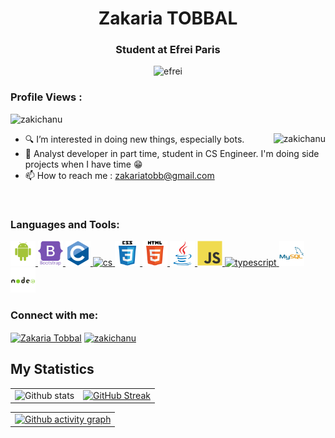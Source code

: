 <h1 align="center">Zakaria TOBBAL</h1>
<h3 align="center">Student at Efrei Paris  </h3>
 <p align="center"> <img src="https://upload.wikimedia.org/wikipedia/commons/thumb/9/91/Logo_Efrei_2022.svg/langfr-1920px-Logo_Efrei_2022.svg.png" alt="efrei" width="130" height="40" /> </p>
<p align="right"> <h3>Profile Views :</h3> <img src="https://komarev.com/ghpvc/?username=zakichanu&label=Profile%20views&color=0e75b6&style=flat"
    alt="zakichanu" /> 
  </p>
  
  <p><img align="right" src="https://c.tenor.com/wf_4F6J2Qb8AAAAC/hxh-gin-freecss.gif" alt="zakichanu" /></p>
  
- 🔍 I’m interested in doing new things, especially bots.
- 👔 Analyst developer in part time, student in CS Engineer. I'm doing side projects when I have time 😁
- 📫 How to reach me : zakariatobb@gmail.com

<br>

<h3 align="left">Languages and Tools:</h3>
<p align="left"> 
  <a href="https://developer.android.com" target="_blank" rel="noreferrer"> <img
      src="https://raw.githubusercontent.com/devicons/devicon/master/icons/android/android-original-wordmark.svg"
      alt="android" width="40" height="40" /> </a> 
  <a href="https://getbootstrap.com" target="_blank" rel="noreferrer">
    <img src="https://raw.githubusercontent.com/devicons/devicon/master/icons/bootstrap/bootstrap-plain-wordmark.svg"
      alt="bootstrap" width="40" height="40" /> </a> 
  <a href="https://www.cprogramming.com/" target="_blank"
    rel="noreferrer"> <img src="https://raw.githubusercontent.com/devicons/devicon/master/icons/c/c-original.svg" alt="c" width="40" height="40" /> </a>
  <a href="https://www.w3schools.com/cs/index.php" target="_blank"
    rel="noreferrer"> <img src="https://cdn.jsdelivr.net/gh/devicons/devicon/icons/csharp/csharp-original.svg"
      alt="cs" width="40" height="40" /> </a>
  <a href="https://www.w3schools.com/css/" target="_blank" rel="noreferrer"> <img
      src="https://raw.githubusercontent.com/devicons/devicon/master/icons/css3/css3-original-wordmark.svg" alt="css3"
      width="40" height="40" /> </a>
  <a href="https://www.w3.org/html/" target="_blank" rel="noreferrer"> <img
      src="https://raw.githubusercontent.com/devicons/devicon/master/icons/html5/html5-original-wordmark.svg" alt="html5" width="40" height="40" /> </a> 
  <a href="https://www.java.com" target="_blank" rel="noreferrer"> <img
      src="https://raw.githubusercontent.com/devicons/devicon/master/icons/java/java-original.svg" alt="java" width="40"
      height="40" /> </a>
  <a href="https://developer.mozilla.org/en-US/docs/Web/JavaScript" target="_blank" rel="noreferrer"> <img
      src="https://raw.githubusercontent.com/devicons/devicon/master/icons/javascript/javascript-original.svg"
      alt="javascript" width="40" height="40" /> </a>
  <a href="https://www.typescriptlang.org/docs/handbook/typescript-in-5-minutes.html" target="_blank" rel="noreferrer"> <img
      src="https://cdn.jsdelivr.net/gh/devicons/devicon/icons/typescript/typescript-original.svg"  alt="typescript" width="40" height="40" /> </a>
  <a href="https://www.mysql.com/" target="_blank" rel="noreferrer"> <img
      src="https://raw.githubusercontent.com/devicons/devicon/master/icons/mysql/mysql-original-wordmark.svg"
      alt="mysql" width="40" height="40" /> </a>
  <a href="https://nodejs.org" target="_blank" rel="noreferrer"> <img
      src="https://raw.githubusercontent.com/devicons/devicon/master/icons/nodejs/nodejs-original-wordmark.svg" alt="nodejs" width="40" height="40" /> </a>

      

<h3 align="left">Connect with me:</h3>
<p align="left">
  <a href="https://www.linkedin.com/in/zakaria-tobbal/" target="blank"><img align="center"
      src="https://raw.githubusercontent.com/rahuldkjain/github-profile-readme-generator/master/src/images/icons/Social/linked-in-alt.svg"
      alt="Zakaria Tobbal" height="30" width="40" /></a>
  <a href="https://instagram.com/zakichanu/" target="blank"><img align="center"
      src="https://raw.githubusercontent.com/rahuldkjain/github-profile-readme-generator/master/src/images/icons/Social/instagram.svg"
      alt="zakichanu" height="30" width="40" /></a>
</p>

## My Statistics

|                                                                                                           |                                                                                                                                                                                                                                                                       |
| --------------------------------------------------------------------------------------------------------- | ----------------------------------------------------------------------------------------------------------------------------------------------------------------------------------------------------------------------------------------------------------------------|
| ![Github stats](https://github-readme-stats.vercel.app/api?username=Zakichanu&show_icons=true&title_color=ffffff&icon_color=bb2acf&text_color=daf7dc&bg_color=151515) |[![GitHub Streak](http://github-readme-streak-stats.herokuapp.com?user=Zakichanu&theme=dark&hide_border=true&date_format=j%20M%5B%20Y%5D&ring=FFFFFF&currStreakLabel=FFFFFF)](https://git.io/streak-stats) |

|                                                                                                                                                                                                 |                                                                                                                                                                                  
| ------------------------------------------------------------------------------------------------------------------------------------------------------------------------------------------------|
| [![Github activity graph](https://activity-graph.herokuapp.com/graph?username=Zakichanu&theme=xcode&area=true&hide_border=true)](https://github.com/ashutosh00710/github-readme-activity-graph) |                                                                                                                                                                                 |  


